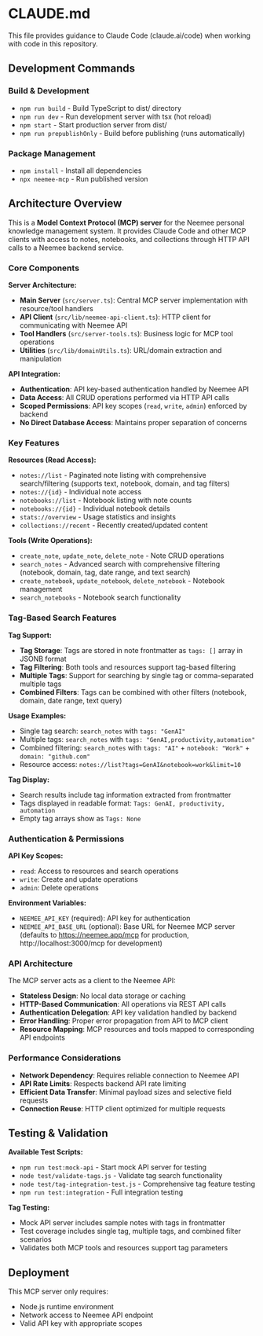 # CLAUDE.md

This file provides guidance to Claude Code (claude.ai/code) when working with code in this repository.

## Development Commands

### Build & Development
- `npm run build` - Build TypeScript to dist/ directory
- `npm run dev` - Run development server with tsx (hot reload)
- `npm start` - Start production server from dist/
- `npm run prepublishOnly` - Build before publishing (runs automatically)

### Package Management
- `npm install` - Install all dependencies
- `npx neemee-mcp` - Run published version

## Architecture Overview

This is a **Model Context Protocol (MCP) server** for the Neemee personal knowledge management system. It provides Claude Code and other MCP clients with access to notes, notebooks, and collections through HTTP API calls to a Neemee backend service.

### Core Components

**Server Architecture:**
- **Main Server** (`src/server.ts`): Central MCP server implementation with resource/tool handlers
- **API Client** (`src/lib/neemee-api-client.ts`): HTTP client for communicating with Neemee API
- **Tool Handlers** (`src/server-tools.ts`): Business logic for MCP tool operations
- **Utilities** (`src/lib/domainUtils.ts`): URL/domain extraction and manipulation

**API Integration:**
- **Authentication**: API key-based authentication handled by Neemee API
- **Data Access**: All CRUD operations performed via HTTP API calls
- **Scoped Permissions**: API key scopes (`read`, `write`, `admin`) enforced by backend
- **No Direct Database Access**: Maintains proper separation of concerns

### Key Features

**Resources (Read Access):**
- `notes://list` - Paginated note listing with comprehensive search/filtering (supports text, notebook, domain, and tag filters)
- `notes://{id}` - Individual note access
- `notebooks://list` - Notebook listing with note counts
- `notebooks://{id}` - Individual notebook details
- `stats://overview` - Usage statistics and insights
- `collections://recent` - Recently created/updated content

**Tools (Write Operations):**
- `create_note`, `update_note`, `delete_note` - Note CRUD operations
- `search_notes` - Advanced search with comprehensive filtering (notebook, domain, tag, date range, and text search)
- `create_notebook`, `update_notebook`, `delete_notebook` - Notebook management
- `search_notebooks` - Notebook search functionality

### Tag-Based Search Features

**Tag Support:**
- **Tag Storage**: Tags are stored in note frontmatter as `tags: []` array in JSONB format
- **Tag Filtering**: Both tools and resources support tag-based filtering
- **Multiple Tags**: Support for searching by single tag or comma-separated multiple tags
- **Combined Filters**: Tags can be combined with other filters (notebook, domain, date range, text query)

**Usage Examples:**
- Single tag search: `search_notes` with `tags: "GenAI"`
- Multiple tags: `search_notes` with `tags: "GenAI,productivity,automation"`
- Combined filtering: `search_notes` with `tags: "AI"` + `notebook: "Work"` + `domain: "github.com"`
- Resource access: `notes://list?tags=GenAI&notebook=work&limit=10`

**Tag Display:**
- Search results include tag information extracted from frontmatter
- Tags displayed in readable format: `Tags: GenAI, productivity, automation`
- Empty tag arrays show as `Tags: None`

### Authentication & Permissions

**API Key Scopes:**
- `read`: Access to resources and search operations
- `write`: Create and update operations
- `admin`: Delete operations

**Environment Variables:**
- `NEEMEE_API_KEY` (required): API key for authentication
- `NEEMEE_API_BASE_URL` (optional): Base URL for Neemee MCP server (defaults to https://neemee.app/mcp for production, http://localhost:3000/mcp for development)

### API Architecture

The MCP server acts as a client to the Neemee API:
- **Stateless Design**: No local data storage or caching
- **HTTP-Based Communication**: All operations via REST API calls
- **Authentication Delegation**: API key validation handled by backend
- **Error Handling**: Proper error propagation from API to MCP client
- **Resource Mapping**: MCP resources and tools mapped to corresponding API endpoints

### Performance Considerations

- **Network Dependency**: Requires reliable connection to Neemee API
- **API Rate Limits**: Respects backend API rate limiting
- **Efficient Data Transfer**: Minimal payload sizes and selective field requests
- **Connection Reuse**: HTTP client optimized for multiple requests

## Testing & Validation

**Available Test Scripts:**
- `npm run test:mock-api` - Start mock API server for testing
- `node test/validate-tags.js` - Validate tag search functionality
- `node test/tag-integration-test.js` - Comprehensive tag feature testing
- `npm run test:integration` - Full integration testing

**Tag Testing:**
- Mock API server includes sample notes with tags in frontmatter
- Test coverage includes single tag, multiple tags, and combined filter scenarios
- Validates both MCP tools and resources support tag parameters

## Deployment

This MCP server only requires:
- Node.js runtime environment
- Network access to Neemee API endpoint
- Valid API key with appropriate scopes